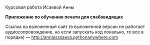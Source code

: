 Курсовая работа Исаевой Анны

**Приложение по обучению печати для слабовидящих**

Ссылка на выложенный сайт (в выложенной версии не работает аудиосопровождение, но если запускать код локально, то все в порядке) — http://annaisssaeva.pythonanywhere.com
